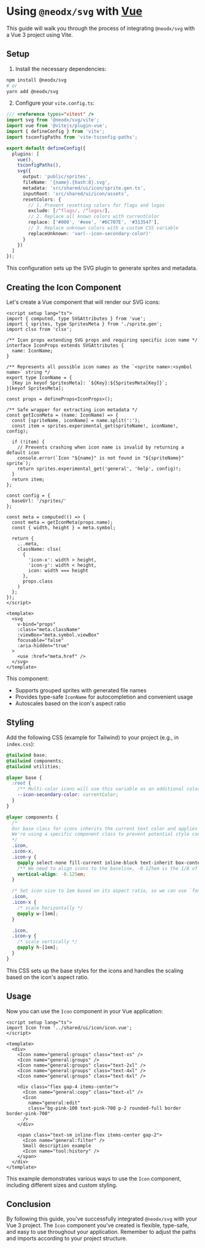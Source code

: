 # Using `@neodx/svg` with [Vue](https://vuejs.org/)

This guide will walk you through the process of integrating `@neodx/svg` with a Vue 3 project using Vite.

<!--@include: @svg/shared/no-built-in-component-disclaimer.md-->

## Setup

1. Install the necessary dependencies:

```bash
npm install @neodx/svg
# or
yarn add @neodx/svg
```

2. Configure your `vite.config.ts`:

```ts
/// <reference types="vitest" />
import svg from '@neodx/svg/vite';
import vue from '@vitejs/plugin-vue';
import { defineConfig } from 'vite';
import tsconfigPaths from 'vite-tsconfig-paths';

export default defineConfig({
  plugins: [
    vue(),
    tsconfigPaths(),
    svg({
      output: 'public/sprites',
      fileName: '{name}.{hash:8}.svg',
      metadata: 'src/shared/ui/icon/sprite.gen.ts',
      inputRoot: 'src/shared/ui/icon/assets',
      resetColors: {
        // 1. Prevent resetting colors for flags and logos
        exclude: [/^flags/, /^logos/],
        // 2. Replace all known colors with currentColor
        replace: ['#000', '#eee', '#6C707E', '#313547'],
        // 3. Replace unknown colors with a custom CSS variable
        replaceUnknown: 'var(--icon-secondary-color)'
      }
    })
  ]
});
```

This configuration sets up the SVG plugin to generate sprites and metadata.

## Creating the Icon Component

Let's create a Vue component that will render our SVG icons:

```vue
<script setup lang="ts">
import { computed, type SVGAttributes } from 'vue';
import { sprites, type SpritesMeta } from './sprite.gen';
import clsx from 'clsx';

/** Icon props extending SVG props and requiring specific icon name */
interface IconProps extends SVGAttributes {
  name: IconName;
}

/** Represents all possible icon names as the `<sprite name>:<symbol name>` string */
export type IconName = {
  [Key in keyof SpritesMeta]: `${Key}:${SpritesMeta[Key]}`;
}[keyof SpritesMeta];

const props = defineProps<IconProps>();

/** Safe wrapper for extracting icon metadata */
const getIconMeta = (name: IconName) => {
  const [spriteName, iconName] = name.split(':');
  const item = sprites.experimental_get(spriteName!, iconName!, config);

  if (!item) {
    // Prevents crashing when icon name is invalid by returning a default icon
    console.error(`Icon "${name}" is not found in "${spriteName}" sprite`);
    return sprites.experimental_get('general', 'help', config)!;
  }
  return item;
};

const config = {
  baseUrl: '/sprites/'
};

const meta = computed(() => {
  const meta = getIconMeta(props.name);
  const { width, height } = meta.symbol;

  return {
    ...meta,
    className: clsx(
      {
        'icon-x': width > height,
        'icon-y': width < height,
        icon: width === height
      },
      props.class
    )
  };
});
</script>

<template>
  <svg
    v-bind="props"
    :class="meta.className"
    :viewBox="meta.symbol.viewBox"
    focusable="false"
    :aria-hidden="true"
  >
    <use :href="meta.href" />
  </svg>
</template>
```

This component:

- Supports grouped sprites with generated file names
- Provides type-safe `IconName` for autocompletion and convenient usage
- Autoscales based on the icon's aspect ratio

## Styling

Add the following CSS (example for Tailwind) to your project (e.g., in `index.css`):

```css
@tailwind base;
@tailwind components;
@tailwind utilities;

@layer base {
  :root {
    /** Multi-color icons will use this variable as an additional color */
    --icon-secondary-color: currentColor;
  }
}

@layer components {
  /*
  Our base class for icons inherits the current text color and applies common styles.
  We're using a specific component class to prevent potential style conflicts and utilize the [data-axis] attribute.
  */
  .icon,
  .icon-x,
  .icon-y {
    @apply select-none fill-current inline-block text-inherit box-content;
    /** We need to align icons to the baseline, -0.125em is the 1/8 of the icon height */
    vertical-align: -0.125em;
  }

  /* Set icon size to 1em based on its aspect ratio, so we can use `font-size` to scale it */
  .icon,
  .icon-x {
    /* scale horizontally */
    @apply w-[1em];
  }

  .icon,
  .icon-y {
    /* scale vertically */
    @apply h-[1em];
  }
}
```

This CSS sets up the base styles for the icons and handles the scaling based on the icon's aspect ratio.

## Usage

Now you can use the `Icon` component in your Vue application:

```vue
<script setup lang="ts">
import Icon from '../shared/ui/icon/icon.vue';
</script>

<template>
  <div>
    <Icon name="general:groups" class="text-xs" />
    <Icon name="general:groups" />
    <Icon name="general:groups" class="text-2xl" />
    <Icon name="general:groups" class="text-4xl" />
    <Icon name="general:groups" class="text-6xl" />

    <div class="flex gap-4 items-center">
      <Icon name="general:copy" class="text-xl" />
      <Icon
        name="general:edit"
        class="bg-pink-100 text-pink-700 p-2 rounded-full border border-pink-700"
      />
    </div>

    <span class="text-sm inline-flex items-center gap-2">
      <Icon name="general:filter" />
      Small description example
      <Icon name="tool:history" />
    </span>
  </div>
</template>
```

This example demonstrates various ways to use the `Icon` component, including different sizes and custom styling.

## Conclusion

By following this guide, you've successfully integrated `@neodx/svg` with your Vue 3 project. The `Icon` component you've created is flexible, type-safe, and easy to use throughout your application. Remember to adjust the paths and imports according to your project structure.
